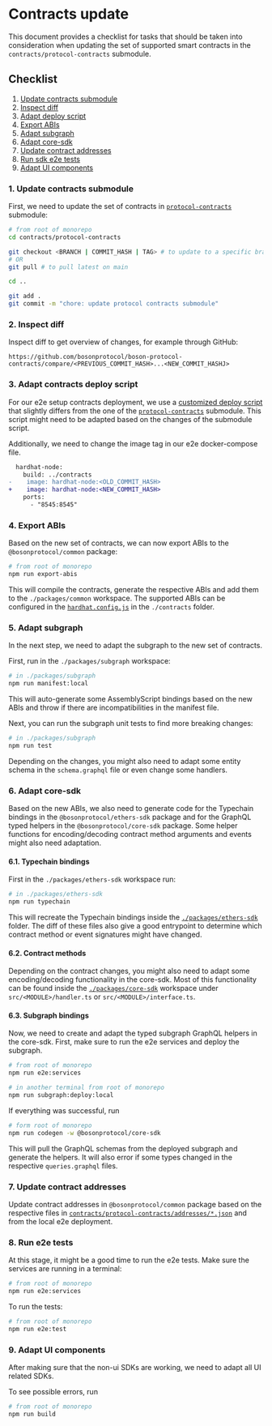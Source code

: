 # Contracts update

This document provides a checklist for tasks that should be taken into consideration when updating the set of supported smart contracts in the `contracts/protocol-contracts` submodule.

## Checklist

1. [Update contracts submodule](#1-update-contracts-submodule)
2. [Inspect diff](#2-inspect-diff)
3. [Adapt deploy script](#3-adapt-contracts-deploy-script)
4. [Export ABIs](#4-export-abis)
5. [Adapt subgraph](#5-adapt-subgraph)
6. [Adapt core-sdk](#6-adapt-core-sdk)
7. [Update contract addresses](#7-update-contract-addresses)
8. [Run sdk e2e tests](#8-run-e2e-tests)
9. [Adapt UI components](#9-adapt-ui-components)

### 1. Update contracts submodule

First, we need to update the set of contracts in [`protocol-contracts`](../contracts/protocol-contract) submodule:

```bash
# from root of monorepo
cd contracts/protocol-contracts

git checkout <BRANCH | COMMIT_HASH | TAG> # to update to a specific branch/commit/tag
# OR
git pull # to pull latest on main

cd ..

git add .
git commit -m "chore: update protocol contracts submodule"
```

### 2. Inspect diff

Inspect diff to get overview of changes, for example through GitHub:

```
https://github.com/bosonprotocol/boson-protocol-contracts/compare/<PREVIOUS_COMMIT_HASH>...<NEW_COMMIT_HASHJ>
```

### 3. Adapt contracts deploy script

For our e2e setup contracts deployment, we use a [customized deploy script](../contracts/scripts/deploy.js) that slightly differs from the one of the [`protocol-contracts`](../contracts/protocol-contracts/scripts/deploy-suite.js) submodule.
This script might need to be adapted based on the changes of the submodule script.

Additionally, we need to change the image tag in our e2e docker-compose file.

```diff
  hardhat-node:
    build: ../contracts
-    image: hardhat-node:<OLD_COMMIT_HASH>
+    image: hardhat-node:<NEW_COMMIT_HASH>
    ports:
      - "8545:8545"
```

### 4. Export ABIs

Based on the new set of contracts, we can now export ABIs to the `@bosonprotocol/common` package:

```bash
# from root of monorepo
npm run export-abis
```

This will compile the contracts, generate the respective ABIs and add them to the `./packages/common` workspace.
The supported ABIs can be configured in the [`hardhat.config.js`](../contracts/hardhat.config.js) in the `./contracts` folder.

### 5. Adapt subgraph

In the next step, we need to adapt the subgraph to the new set of contracts.

First, run in the `./packages/subgraph` workspace:

```bash
# in ./packages/subgraph
npm run manifest:local
```

This will auto-generate some AssemblyScript bindings based on the new ABIs and throw if there are incompatibilities in the manifest file.

Next, you can run the subgraph unit tests to find more breaking changes:

```bash
# in ./packages/subgraph
npm run test
```

Depending on the changes, you might also need to adapt some entity schema in the `schema.graphql` file or even change some handlers.

### 6. Adapt core-sdk

Based on the new ABIs, we also need to generate code for the Typechain bindings in the `@bosonprotocol/ethers-sdk` package and for the GraphQL typed helpers in the `@bosonprotocol/core-sdk` package.
Some helper functions for encoding/decoding contract method arguments and events might also need adaptation.

#### 6.1. Typechain bindings

First in the `./packages/ethers-sdk` workspace run:

```bash
# in ./packages/ethers-sdk
npm run typechain
```

This will recreate the Typechain bindings inside the [`./packages/ethers-sdk`](../packages/ethers-sdk/src/contracts/) folder.
The diff of these files also give a good entrypoint to determine which contract method or event signatures might have changed.

#### 6.2. Contract methods

Depending on the contract changes, you might also need to adapt some encoding/decoding functionality in the core-sdk.
Most of this functionality can be found inside the [`./packages/core-sdk`](../packages/core-sdk/) workspace under `src/<MODULE>/handler.ts` or `src/<MODULE>/interface.ts`.

#### 6.3. Subgraph bindings

Now, we need to create and adapt the typed subgraph GraphQL helpers in the core-sdk.
First, make sure to run the e2e services and deploy the subgraph.

```bash
# from root of monorepo
npm run e2e:services

# in another terminal from root of monorepo
npm run subgraph:deploy:local
```

If everything was successful, run

```bash
# form root of monorepo
npm run codegen -w @bosonprotocol/core-sdk
```

This will pull the GraphQL schemas from the deployed subgraph and generate the helpers.
It will also error if some types changed in the respective `queries.graphql` files.

### 7. Update contract addresses

Update contract addresses in `@bosonprotocol/common` package based on the respective files in [`contracts/protocol-contracts/addresses/*.json`](../contracts/protocol-contracts/addresses/) and from the local e2e deployment.

### 8. Run e2e tests

At this stage, it might be a good time to run the e2e tests.
Make sure the services are running in a terminal:

```bash
# from root of monorepo
npm run e2e:services
```

To run the tests:

```bash
# from root of monorepo
npm run e2e:test
```

### 9. Adapt UI components

After making sure that the non-ui SDKs are working, we need to adapt all UI related SDKs.

To see possible errors, run

```bash
# from root of monorepo
npm run build
```
